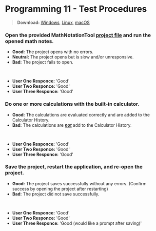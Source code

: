 # Programming 11 - Test Procedures
> **Download:** [Windows](https://github.com/ArchLeaders/MathNotationTool/releases/download/v1.0.0/Win64-MathNotationTool.exe), [Linux](https://github.com/ArchLeaders/MathNotationTool/releases/download/v1.0.0/Linux64-MathNotationTool), [macOS](https://github.com/ArchLeaders/MathNotationTool/releases/download/v1.0.0/OSx64-MathNotationTool)

### Open the provided MathNotationTool [project file](SampleProject.mntp) and run the opened math notes.

- **Good:** The project opens with no errors.
- **Neutral:** The project opens but is slow and/or unresponsive.
- **Bad:** The project fails to open.

<br>

- **User One Responce:** 'Good'
- **User Two Responce:** 'Good'
- **User Three Responce:** 'Good'

### Do one or more calculations with the built-in calculator.

- **Good:** The calculations are evaluated correctly and are added to the Calculator History.
- **Bad:** The calculations are <ins>***not***</ins> add to the Calculator History.

<br>

- **User One Responce:** 'Good'
- **User Two Responce:** 'Good'
- **User Three Responce:** 'Good'

### Save the project, restart the application, and re-open the project.

- **Good:** The project saves successfully without any errors. (Confirm success by opening the project after restarting)
- **Bad:** The project did not save successfully.

<br>

- **User One Responce:** 'Good'
- **User Two Responce:** 'Good'
- **User Three Responce:** 'Good (would like a prompt after saving)'
